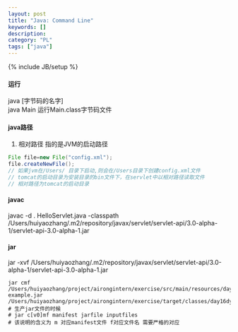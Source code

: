 ```yaml
--- 
layout: post 
title: "Java: Command Line" 
keywords: [] 
description: 
category: "PL"
tags: ["java"] 
--- 
```

{% include JB/setup %}


#### 运行
java [字节码的名字] <br />
java Main   运行Main.class字节码文件

#### java路径
1. 相对路径 指的是JVM的启动路径
```java
File file=new File("config.xml");
file.createNewFile();
// 如果jvm在/Users/ 目录下启动,则会在/Users目录下创建config.xml文件
// tomcat的启动目录为安装目录的bin文件下，在servlet中以相对路径读取文件
// 相对路径为tomcat的启动目录
```

#### javac

javac -d . HelloServlet.java -classpath /Users/huiyaozhang/.m2/repository/javax/servlet/servlet-api/3.0-alpha-1/servlet-api-3.0-alpha-1.jar

#### jar
jar -xvf /Users/huiyaozhang/.m2/repository/javax/servlet/servlet-api/3.0-alpha-1/servlet-api-3.0-alpha-1.jar

```shell
jar cmf /Users/huiyaozhang/project/airongintern/exercise/src/main/resources/day16dynamicProxy/tool/MANIFEST.MF example.jar /Users/huiyaozhang/project/airongintern/exercise/target/classes/day16dynamicProxy/tool/LoadedAgent.class
# 生产jar文件的时候
# jar c[v0]mf manifest jarfile inputfiles
# 该说明的含义为 m 对应manifest文件 f对应文件名 需要严格的对应
```

